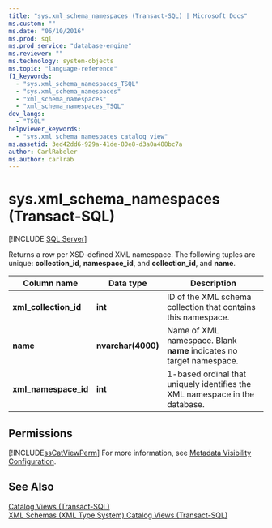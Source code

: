 ```yaml
---
title: "sys.xml_schema_namespaces (Transact-SQL) | Microsoft Docs"
ms.custom: ""
ms.date: "06/10/2016"
ms.prod: sql
ms.prod_service: "database-engine"
ms.reviewer: ""
ms.technology: system-objects
ms.topic: "language-reference"
f1_keywords: 
  - "sys.xml_schema_namespaces_TSQL"
  - "sys.xml_schema_namespaces"
  - "xml_schema_namespaces"
  - "xml_schema_namespaces_TSQL"
dev_langs: 
  - "TSQL"
helpviewer_keywords: 
  - "sys.xml_schema_namespaces catalog view"
ms.assetid: 3ed42dd6-929a-41de-80e8-d3a0a488bc7a
author: CarlRabeler
ms.author: carlrab
---
```

# sys.xml_schema_namespaces (Transact-SQL)
[!INCLUDE [SQL Server](../../includes/applies-to-version/sqlserver.md)]

  Returns a row per XSD-defined XML namespace. The following tuples are unique: **collection_id**, **namespace_id**, and **collection_id**, and **name**.  
  
|Column name|Data type|Description|  
|-----------------|---------------|-----------------|  
|**xml_collection_id**|**int**|ID of the XML schema collection that contains this namespace.|  
|**name**|**nvarchar(4000)**|Name of XML namespace. Blank **name** indicates no target namespace.|  
|**xml_namespace_id**|**int**|1-based ordinal that uniquely identifies the XML namespace in the database.|  
  
## Permissions  
 [!INCLUDE[ssCatViewPerm](../../includes/sscatviewperm-md.md)] For more information, see [Metadata Visibility Configuration](../../relational-databases/security/metadata-visibility-configuration.md).  
  
## See Also  
 [Catalog Views &#40;Transact-SQL&#41;](../../relational-databases/system-catalog-views/catalog-views-transact-sql.md)   
 [XML Schemas &#40;XML Type System&#41; Catalog Views &#40;Transact-SQL&#41;](../../relational-databases/system-catalog-views/xml-schemas-xml-type-system-catalog-views-transact-sql.md)  
  
  
